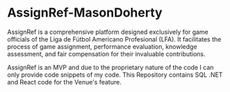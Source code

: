 # AssignRef-MasonDoherty

AssignRef is a comprehensive platform designed exclusively for game officials of the Liga de Fútbol Americano Profesional (LFA). It facilitates the process of game assignment, performance evaluation, knowledge assessment, and fair compensation for their invaluable contributions.

AssignRef is an MVP and due to the proprietary nature of the code I can only provide code snippets of my code. This Repository contains SQL .NET and React code for the Venue's feature. 
